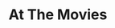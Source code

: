 ---
published: false
layout: watch-promo
categories: watch
series-id: at-the-movies-2016
title: At The Movies
---
